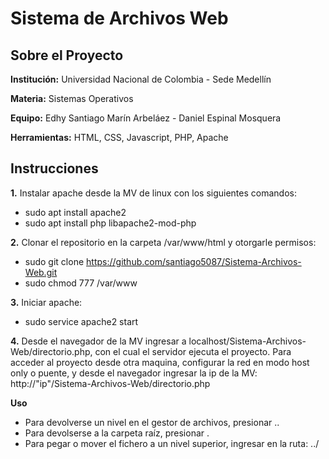 # Sistema de Archivos Web

## Sobre el Proyecto
**Institución:** Universidad Nacional de Colombia - Sede Medellín

**Materia:** Sistemas Operativos

**Equipo:** Edhy Santiago Marín Arbeláez - Daniel Espinal Mosquera

**Herramientas:** HTML, CSS, Javascript, PHP, Apache


## Instrucciones
**1.** Instalar apache desde la MV de linux con los siguientes comandos: 
- sudo apt install apache2
- sudo apt install php libapache2-mod-php

**2.**  Clonar el repositorio en la carpeta /var/www/html y otorgarle permisos:
- sudo git clone https://github.com/santiago5087/Sistema-Archivos-Web.git
- sudo chmod 777 /var/www

**3.** Iniciar apache:
- sudo service apache2 start

**4.** Desde el navegador de la MV ingresar a localhost/Sistema-Archivos-Web/directorio.php, con el cual el servidor ejecuta el proyecto. 
Para acceder al proyecto desde otra maquina, configurar la red en modo host only o puente, y desde el navegador ingresar la ip de la MV:
http://"ip"/Sistema-Archivos-Web/directorio.php

**Uso**
- Para devolverse un nivel en el gestor de archivos, presionar ..
- Para devolserse a la carpeta raíz, presionar .
- Para pegar o mover el fichero a un nivel superior, ingresar en la ruta: ../
